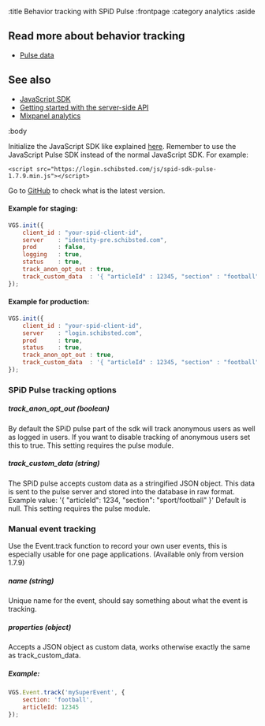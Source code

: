 :title Behavior tracking with SPiD Pulse
:frontpage
:category analytics
:aside


## Read more about behavior tracking

- [Pulse data](/sdks/js/pulse-data/)

## See also

- [JavaScript SDK](/sdks/javascript/)
- [Getting started with the server-side API](/getting-started/)
- [Mixpanel analytics](/mixpanel/analytics/)

:body

Initialize the JavaScript SDK like explained [here](/sdks/javascript/). Remember to use the JavaScript Pulse SDK instead of the normal JavaScript SDK. For example:
```
<script src="https://login.schibsted.com/js/spid-sdk-pulse-1.7.9.min.js"></script>
```
 
 Go to [GitHub](https://github.com/schibsted/sdk-js/) to check what is the latest version. 

#### Example for staging:

```js
VGS.init({
    client_id : "your-spid-client-id",
    server    : "identity-pre.schibsted.com",
    prod      : false,
    logging   : true,
    status    : true,
    track_anon_opt_out : true,
    track_custom_data  : '{ "articleId" : 12345, "section" : "football" }'
});
```

#### Example for production:

```js
VGS.init({
    client_id : "your-spid-client-id",
    server    : "login.schibsted.com",
    prod      : true,
    status    : true,
    track_anon_opt_out : true,
    track_custom_data  : '{ "articleId" : 12345, "section" : "football" }'
});
```

### SPiD Pulse tracking options

##### track_anon_opt_out (boolean)

By default the SPiD pulse part of the sdk will track anonymous users as well as logged in users. If you want to disable tracking of anonymous users set this to true. This setting requires the pulse module.

##### track_custom_data (string)

The SPiD pulse accepts custom data as a stringified JSON object. This data is sent to the pulse server and stored into the database in raw format. Example value: '{ "articleId": 1234, "section": "sport/football" }' Default is null. This setting requires the pulse module.

### Manual event tracking

Use the Event.track function to record your own user events, this is especially usable for one page applications. (Available only from version 1.7.9)

##### name (string)

Unique name for the event, should say something about what the event is tracking.

##### properties (object)

Accepts a JSON object as custom data, works otherwise exactly the same as track_custom_data.

##### Example:

```js
VGS.Event.track('mySuperEvent', {
    section: 'football',
    articleId: 12345
});
```
